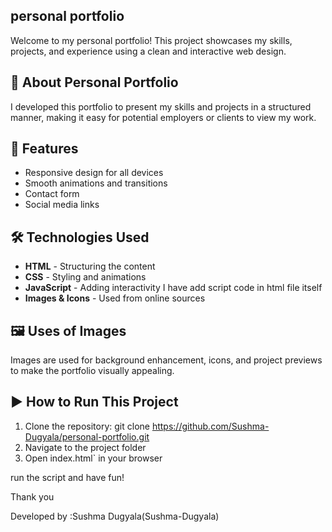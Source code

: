 ## personal portfolio
Welcome to my personal portfolio! This project showcases my skills, projects, and experience using a clean and interactive web design.

## 📌 About Personal Portfolio
I developed this portfolio to present my skills and projects in a structured manner, making it easy for potential employers or clients to view my work.

## 🚀 Features
- Responsive design for all devices
- Smooth animations and transitions
- Contact form
- Social media links

## 🛠️ Technologies Used
- **HTML** - Structuring the content
- **CSS** - Styling and animations
- **JavaScript** - Adding interactivity I have add script code in html file itself
- **Images & Icons** - Used from online sources

## 🖼️ Uses of Images
Images are used for background enhancement, icons, and project previews to make the portfolio visually appealing.

## ▶️ How to Run This Project
1. Clone the repository:
   git clone https://github.com/Sushma-Dugyala/personal-portfolio.git
2. Navigate to the project folder
3. Open index.html` in your browser

run the script and have fun!

Thank you

Developed by :Sushma Dugyala(Sushma-Dugyala)
